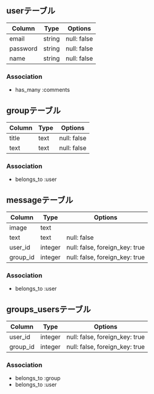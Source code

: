 ## userテーブル
|Column|Type|Options|
|------|----|-------|
|email|string|null: false|
|password|string|null: false|
|name|string|null: false|
### Association
- has_many :comments

## groupテーブル
|Column|Type|Options|
|------|----|-------|
|title|text|null: false|
|text|text|null: false|
### Association
- belongs_to :user


## messageテーブル
|Column|Type|Options|
|------|----|-------|
|image|text||
|text|text|null: false|
|user_id|integer|null: false, foreign_key: true|
|group_id|integer|null: false, foreign_key: true|
### Association
- belongs_to :user


## groups_usersテーブル

|Column|Type|Options|
|------|----|-------|
|user_id|integer|null: false, foreign_key: true|
|group_id|integer|null: false, foreign_key: true|

### Association
- belongs_to :group
- belongs_to :user
